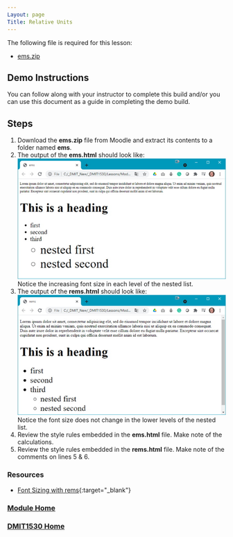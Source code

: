 ```yaml
---
Layout: page
Title: Relative Units
---
```


The following file is required for this lesson:
* [ems.zip](files/ems.zip)

## Demo Instructions
You can follow along with your instructor to complete this build and/or you can use this document as a guide in completing the demo build.

## Steps
1.	Download the **ems.zip** file from Moodle and extract its contents to a folder named **ems**.
2.	The output of the **ems.html** should look like:<br>
![ems-html.jpg](files/ems-html.jpg)<br>
Notice the increasing font size in each level of the nested list.
3.	The output of the **rems.html** should look like:<br>
![rems-html.jpg](files/rems-html.jpg)<br>
Notice the font size does not change in the lower levels of the nested list.
4.	Review the style rules embedded in the **ems.html** file. Make note of the calculations.
5.	Review the style rules embedded in the **rems.html** file. Make note of the comments on lines 5 & 6.

### Resources
* [Font Sizing with rems](font-sizing-with-rems.pdf){:target="_blank"}

### [Module Home](../module1.md)
### [DMIT1530 Home](../../)